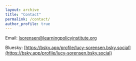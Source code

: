 ```yaml
---
layout: archive
title: "Contact"
permalink: /contact/
author_profile: true
---
```


Email: [lsorensen@learningpolicyinstitute.org](mailto:lsorensen@learningpolicyinstitute.org)

Bluesky: [https://bsky.app/profile/lucy-sorensen.bsky.social](https://bsky.app/profile/lucy-sorensen.bsky.social)
